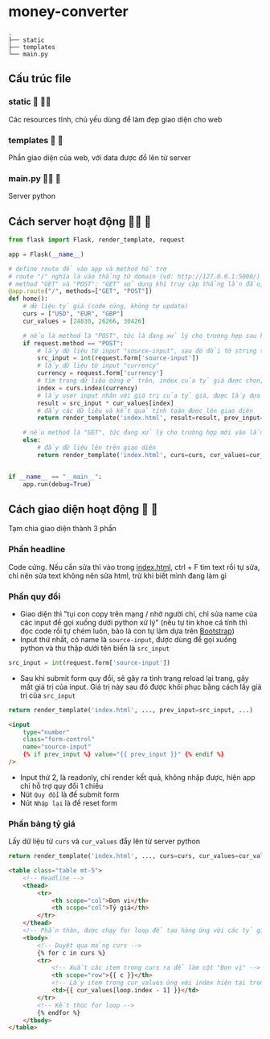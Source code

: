 # money-converter


```
.
├── static 
├── templates 
└── main.py 
```

## Cấu trúc file

### static 🤝 🙏🏻

Các resources tĩnh, chủ yếu dùng để làm đẹp giao diện cho web

### templates 🤝 🧠

Phần giao diện của web, với data được đổ lên từ server

### main.py ✍🏻 🧠

Server python

## Cách server hoạt động ✍🏻 🧠

```py
from flask import Flask, render_template, request

app = Flask(__name__)

# define route để vào app và method hỗ trợ
# route "/" nghĩa là vào thẳng từ domain (vd: http://127.0.0.1:5000/)
# method "GET" và "POST": "GET" sử dụng khi truy cập thẳng lần đầu, "POST" sử dụng sau khi submit form để xử lý kết quả
@app.route("/", methods=["GET", "POST"])
def home():
    # dữ liệu tỷ giá (code cứng, không tự update)
    curs = ["USD", "EUR", "GBP"]
    cur_values = [24830, 26266, 30426]

    # nếu là method là "POST", tức là đang xử lý cho trường hợp sau khi submit form
    if request.method == "POST":
        # lấy dữ liệu từ input "source-input", sau đó đổi từ string thành int
        src_input = int(request.form['source-input'])
        # lấy dữ liệu từ input "currency"
        currency = request.form['currency']
        # tìm trong dữ liệu cứng ở trên, index của tỷ giá được chọn, sử dụng array.index()
        index = curs.index(currency)
        # lấy user input nhân với giá trị của tỷ giá, được lấy dựa theo index vừa tìm được ở trên
        result = src_input * cur_values[index]
        # đẩy các dữ liệu và kết quả tính toán được lên giao diện
        return render_template('index.html', result=result, prev_input=src_input, curs=curs, cur_values=cur_values)

    # nếu method là "GET", tức đang xử lý cho trường hợp mới vào lần đầu, chưa xử lý tính toán gì
    else:
        # đẩy dữ liệu lên trên giao diện
        return render_template('index.html', curs=curs, cur_values=cur_values)


if __name__ == "__main__":
    app.run(debug=True)

```

## Cách giao diện hoạt động 🤝 🧠

Tạm chia giao diện thành 3 phần

### Phần headline

Code cứng. Nếu cần sửa thì vào trong [index.html](./templates/index.html), ctrl + F tìm text rồi tự sửa, chỉ nên sửa text không nên sửa html, trừ khi biết mình đang làm gì

### Phần quy đổi

-   Giao diện thì "tụi con copy trên mạng / nhờ người chỉ, chỉ sửa name của các input để gọi xuống dưới python xử lý" (nếu tự tin khoe cá tính thì đọc code rồi tự chém luôn, bảo là con tự làm dựa trên [Bootstrap](https://getbootstrap.com/))
-   Input thứ nhất, có name là `source-input`, được dùng để gọi xuống python và thu thập dưới tên biến là `src_input`

```py
src_input = int(request.form['source-input'])
```

-   Sau khi submit form quy đổi, sẽ gây ra tình trạng reload lại trang, gây mất giá trị của input. Giá trị này sau đó được khôi phục bằng cách lấy giá trị của `src_input`

```py
return render_template('index.html', ..., prev_input=src_input, ...)
```

```html
<input
    type="number"
    class="form-control"
    name="source-input"
    {% if prev_input %} value="{{ prev_input }}" {% endif %}
/>
```

-   Input thứ 2, là readonly, chỉ render kết quả, không nhập được, hiện app chỉ hỗ trợ quy đổi 1 chiều
-   Nút `Quy đổi` là để submit form
-   Nút `Nhập lại` là để reset form

### Phần bảng tỷ giá

Lấy dữ liệu từ `curs` và `cur_values` đẩy lên từ server python

```py
return render_template('index.html', ..., curs=curs, cur_values=cur_values)
```

```html
<table class="table mt-5">
    <!-- Headline -->
    <thead>
        <tr>
            <th scope="col">Đơn vị</th>
            <th scope="col">Tỷ giá</th>
        </tr>
    </thead>
    <!-- Phần thân, được chạy for loop để tạo hàng ứng với các tỷ giá -->
    <tbody>
        <!-- Duyệt qua mảng curs -->
        {% for c in curs %}
        <tr>
            <!-- Xuất các item trong curs ra để làm cột "Đơn vị" -->
            <th scope="row">{{ c }}</th>
            <!-- Lấy item trong cur_values ứng với index hiện tại trong for loop để làm cột "Tỷ giá" -->
            <td>{{ cur_values[loop.index - 1] }}</td>
        </tr>
        <!-- Kết thúc for loop -->
        {% endfor %}
    </tbody>
</table>
```
